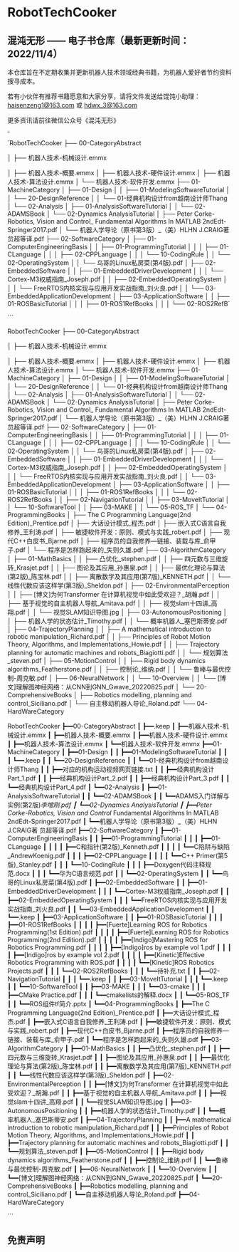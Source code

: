# RobotTechCooker

## 混沌无形 —— 电子书仓库（最新更新时间：2022/11/4）

本仓库旨在不定期收集并更新机器人技术领域经典书籍，为机器人爱好者节约资料搜寻成本。

若有小伙伴有推荐书籍愿意和大家分享，请将文件发送给馄饨小助理：haisenzeng1@163.com 或 hdwx_3@163.com  

更多资讯请前往微信公众号《混沌无形》

<img src="assets\GZH.png" style="zoom:30%;" />



`RobotTechCooker 
 ├── 00-CategoryAbstract 

 │   ├── 机器人技术-机械设计.emmx

 │   ├── 机器人技术-概要.emmx 
 │   ├── 机器人技术-硬件设计.emmx 
 │   ├── 机器人技术-算法设计.emmx 
 │   └── 机器人技术-软件开发.emmx 
 ├── 01-MachineCategory 
 │   ├── 01-Design 
 │   │   ├── 01-ModelingSoftwareTutorial 
 │   │   └── 20-DesignReference 
 │   │       └── 01-经典机构设计from越南设计师Thang 
 │   └── 02-Analysis 
 │       ├── 01-AnalysisSoftwareTutorial 
 │       │   └── 02-ADAMSBook
 │       └── 02-Dynamics AnalysisTutorial
 │           ├── Peter Corke-Robotics, Vision and Control_ Fundamental Algorithms In MATLAB 2ndEdt-Springer2017.pdf
 │           └── 机器人学导论（原书第3版）_（美）HLHN J.CRAIG著  贠超等译.pdf
 ├── 02-SoftwareCategory
 │   ├── 01-ComputerEngineeringBasis
 │   │   ├── 01-ProgrammingTutorial
 │   │   │   ├── 01-CLanguage
 │   │   │   ├── 02-CPPLanguage
 │   │   │   └── 10-CodingRule
 │   │   └── 02-OperatingSystem
 │   │       └── 鸟哥的Linux私房菜(第4版).pdf
 │   ├── 02-EmbeddedSoftware
 │   │   ├── 01-EmbeddedDriverDevelopment
 │   │   │   └── Cortex-M3权威指南_Joseph.pdf
 │   │   ├── 02-EmbeddedOperatingSystem
 │   │   │   └── FreeRTOS内核实现与应用开发实战指南_刘火良.pdf
 │   │   └── 03-EmbeddedApplicationDevelopment
 │   ├── 03-ApplicationSoftware
 │   │   ├── 01-ROSBasicTutorial
 │   │   │   ├── 01-ROS1RefBooks
 │   │   │   └── 02-ROS2RefB`

\```

RobotTechCooker 
 ├── 00-CategoryAbstract 

 │   ├── 机器人技术-机械设计.emmx

 │   ├── 机器人技术-概要.emmx 
 │   ├── 机器人技术-硬件设计.emmx 
 │   ├── 机器人技术-算法设计.emmx 
 │   └── 机器人技术-软件开发.emmx 
 ├── 01-MachineCategory 
 │   ├── 01-Design 
 │   │   ├── 01-ModelingSoftwareTutorial 
 │   │   └── 20-DesignReference 
 │   │       └── 01-经典机构设计from越南设计师Thang 
 │   └── 02-Analysis 
 │       ├── 01-AnalysisSoftwareTutorial 
 │       │   └── 02-ADAMSBook
 │       └── 02-Dynamics AnalysisTutorial
 │           ├── Peter Corke-Robotics, Vision and Control_ Fundamental Algorithms In MATLAB 2ndEdt-Springer2017.pdf
 │           └── 机器人学导论（原书第3版）_（美）HLHN J.CRAIG著  贠超等译.pdf
 ├── 02-SoftwareCategory
 │   ├── 01-ComputerEngineeringBasis
 │   │   ├── 01-ProgrammingTutorial
 │   │   │   ├── 01-CLanguage
 │   │   │   ├── 02-CPPLanguage
 │   │   │   └── 10-CodingRule
 │   │   └── 02-OperatingSystem
 │   │       └── 鸟哥的Linux私房菜(第4版).pdf
 │   ├── 02-EmbeddedSoftware
 │   │   ├── 01-EmbeddedDriverDevelopment
 │   │   │   └── Cortex-M3权威指南_Joseph.pdf
 │   │   ├── 02-EmbeddedOperatingSystem
 │   │   │   └── FreeRTOS内核实现与应用开发实战指南_刘火良.pdf
 │   │   └── 03-EmbeddedApplicationDevelopment
 │   ├── 03-ApplicationSoftware
 │   │   ├── 01-ROSBasicTutorial
 │   │   │   ├── 01-ROS1RefBooks
 │   │   │   └── 02-ROS2RefBooks
 │   │   ├── 02-NavigationTutorial
 │   │   ├── 03-MoveItTutorial
 │   │   └── 10-SoftwareTool
 │   │       ├── 03-MAKE
 │   │       └── 05-ROS_TF
 │   └── 04-ProgrammingBooks
 │       ├── The C Programming Language(2nd Edition)_Prentice.pdf
 │       ├── 大话设计模式_程杰.pdf
 │       ├── 嵌入式C语言自我修养_王利涛.pdf
 │       ├── 敏捷软件开发：原则、模式与实践_robert.pdf
 │       ├── 现代C++白皮书_Bjarne.pdf
 │       ├── 程序员的自我修养—链接、装载与库_俞甲子.pdf
 │       └── 程序是怎样跑起来的_失则久雄.pdf
 ├── 03-AlgorithmCategory
 │   ├── 01-MathBasics
 │   │   ├── 凸优化_stephen.pdf
 │   │   ├── 四元数与三维旋转_Krasjet.pdf
 │   │   ├── 图论及其应用_孙惠泉.pdf
 │   │   ├── 最优化理论与算法(第2版)_陈宝林.pdf
 │   │   ├── 离散数学及其应用(第7版)_KENNETH.pdf
 │   │   └── 线性代数应该这样学(第3版)_Sheldon.pdf
 │   ├── 02-EnvironmentalPerception
 │   │   ├── [博文]为何Transformer 在计算机视觉中如此受欢迎？_胡瀚.pdf
 │   │   ├── 基于视觉的自主机器人导航_Amitava.pdf
 │   │   ├── 视觉slam十四讲_高翔.pdf
 │   │   └── 视觉SLAM知识导图.jpg
 │   ├── 03-AutonomousPositioning
 │   │   ├── 机器人学的状态估计_Timothy.pdf
 │   │   └── 概率机器人_塞巴斯蒂安.pdf
 │   ├── 04-TrajectoryPlanning
 │   │   ├── A mathematical introduction to robotic manipulation_Richard.pdf
 │   │   ├── Principles of Robot Motion Theory, Algorithms, and Implementations_Howie.pdf
 │   │   ├── Trajectory planning for automatic machines and robots_Biagiotti.pdf
 │   │   └── 规划算法_steven.pdf
 │   ├── 05-MotionControl
 │   │   ├── Rigid body dynamics algorithms_Featherstone.pdf
 │   │   ├── 控制论_维纳.pdf
 │   │   └── 鲁棒与最优控制-周克敏.pdf
 │   ├── 06-NeuralNetwork
 │   │   └── 10-Overview
 │   │       └── [博文]理解图神经网络：从CNN到GNN_Gwave_20220825.pdf
 │   └── 20-ComprehensiveBooks
 │       ├── Robotics modelling, planning and control_Siciliano.pdf
 │       └── 自主移动机器人导论_Roland.pdf
 └── 04-HardWareCategory

RobotTechCooker
    ┣━━00-CategoryAbstract
    ┃    ┣━━.keep
    ┃    ┣━━机器人技术-机械设计.emmx
    ┃    ┣━━机器人技术-概要.emmx
    ┃    ┣━━机器人技术-硬件设计.emmx
    ┃    ┣━━机器人技术-算法设计.emmx
    ┃    ┗━━机器人技术-软件开发.emmx
    ┣━━01-MachineCategory
    ┃    ┣━━01-Design
    ┃    ┃    ┣━━01-ModelingSoftwareTutorial
    ┃    ┃    ┃    ┗━━.keep
    ┃    ┃    ┗━━20-DesignReference
    ┃    ┃         ┗━━01-经典机构设计from越南设计师Thang
    ┃    ┃              ┣━━对应的机构运动视频网页链接.txt
    ┃    ┃              ┣━━经典机构设计Part_1.pdf
    ┃    ┃              ┣━━经典机构设计Part_2.pdf
    ┃    ┃              ┣━━经典机构设计Part_3.pdf
    ┃    ┃              ┗━━经典机构设计Part_4.pdf
    ┃    ┗━━02-Analysis
    ┃         ┣━━01-AnalysisSoftwareTutorial
    ┃         ┃    ┗━━02-ADAMSBook
    ┃         ┃         ┗━━ADAMS入门详解与实例(第2版)_李增刚.pdf
    ┃         ┗━━02-Dynamics AnalysisTutorial
    ┃              ┣━━Peter Corke-Robotics, Vision and Control_ Fundamental Algorithms In MATLAB 2ndEdt-Springer2017.pdf
    ┃              ┗━━机器人学导论（原书第3版）_（美）HLHN J.CRAIG著  贠超等译.pdf
    ┣━━02-SoftwareCategory
    ┃    ┣━━01-ComputerEngineeringBasis
    ┃    ┃    ┣━━01-ProgrammingTutorial
    ┃    ┃    ┃    ┣━━01-CLanguage
    ┃    ┃    ┃    ┃    ┣━━C和指针(第2版)_Kenneth.pdf
    ┃    ┃    ┃    ┃    ┗━━C陷阱与缺陷_AndrewKoenig.pdf
    ┃    ┃    ┃    ┣━━02-CPPLanguage
    ┃    ┃    ┃    ┃    ┗━━C++ Primer(第5版)_Stanley.pdf
    ┃    ┃    ┃    ┗━━10-CodingRule
    ┃    ┃    ┃         ┣━━Doxygen代码注释规范.docx
    ┃    ┃    ┃         ┗━━华为C语言规范.pdf
    ┃    ┃    ┗━━02-OperatingSystem
    ┃    ┃         ┗━━鸟哥的Linux私房菜(第4版).pdf
    ┃    ┣━━02-EmbeddedSoftware
    ┃    ┃    ┣━━01-EmbeddedDriverDevelopment
    ┃    ┃    ┃    ┗━━Cortex-M3权威指南_Joseph.pdf
    ┃    ┃    ┣━━02-EmbeddedOperatingSystem
    ┃    ┃    ┃    ┗━━FreeRTOS内核实现与应用开发实战指南_刘火良.pdf
    ┃    ┃    ┗━━03-EmbeddedApplicationDevelopment
    ┃    ┃         ┗━━.keep
    ┃    ┣━━03-ApplicationSoftware
    ┃    ┃    ┣━━01-ROSBasicTutorial
    ┃    ┃    ┃    ┣━━01-ROS1RefBooks
    ┃    ┃    ┃    ┃    ┣━━[Fuerte]Learning ROS for Robotics Programming(1st Edition).pdf
    ┃    ┃    ┃    ┃    ┣━━[Fuerte]Learning ROS for Robotics Programming(2nd Edition).pdf
    ┃    ┃    ┃    ┃    ┣━━[Indigo]Mastering ROS for Robotics Programming.pdf
    ┃    ┃    ┃    ┃    ┣━━[Indigo]ros by example vol 1.pdf
    ┃    ┃    ┃    ┃    ┣━━[Indigo]ros by example vol 2.pdf
    ┃    ┃    ┃    ┃    ┣━━[Kinetic]Effective Robotics Programming with ROS.pdf
    ┃    ┃    ┃    ┃    ┗━━[Kinetic]ROS Robotics Projects.pdf
    ┃    ┃    ┃    ┗━━02-ROS2RefBooks
    ┃    ┃    ┃         ┗━━待补充.txt
    ┃    ┃    ┣━━02-NavigationTutorial
    ┃    ┃    ┃    ┗━━.keep
    ┃    ┃    ┣━━03-MoveItTutorial
    ┃    ┃    ┃    ┗━━.keep
    ┃    ┃    ┗━━10-SoftwareTool
    ┃    ┃         ┣━━03-MAKE
    ┃    ┃         ┃    ┗━━03-cmake
    ┃    ┃         ┃         ┣━━CMake Practice.pdf
    ┃    ┃         ┃         ┗━━cmakelists的解释.docx
    ┃    ┃         ┗━━05-ROS_TF
    ┃    ┃              ┗━━ROS组件tf简介.pptx
    ┃    ┗━━04-ProgrammingBooks
    ┃         ┣━━The C Programming Language(2nd Edition)_Prentice.pdf
    ┃         ┣━━大话设计模式_程杰.pdf
    ┃         ┣━━嵌入式C语言自我修养_王利涛.pdf
    ┃         ┣━━敏捷软件开发：原则、模式与实践_robert.pdf
    ┃         ┣━━现代C++白皮书_Bjarne.pdf
    ┃         ┣━━程序员的自我修养—链接、装载与库_俞甲子.pdf
    ┃         ┗━━程序是怎样跑起来的_失则久雄.pdf
    ┣━━03-AlgorithmCategory
    ┃    ┣━━01-MathBasics
    ┃    ┃    ┣━━凸优化_stephen.pdf
    ┃    ┃    ┣━━四元数与三维旋转_Krasjet.pdf
    ┃    ┃    ┣━━图论及其应用_孙惠泉.pdf
    ┃    ┃    ┣━━最优化理论与算法(第2版)_陈宝林.pdf
    ┃    ┃    ┣━━离散数学及其应用(第7版)_KENNETH.pdf
    ┃    ┃    ┗━━线性代数应该这样学(第3版)_Sheldon.pdf
    ┃    ┣━━02-EnvironmentalPerception
    ┃    ┃    ┣━━[博文]为何Transformer 在计算机视觉中如此受欢迎？_胡瀚.pdf
    ┃    ┃    ┣━━基于视觉的自主机器人导航_Amitava.pdf
    ┃    ┃    ┣━━视觉slam十四讲_高翔.pdf
    ┃    ┃    ┗━━视觉SLAM知识导图.jpg
    ┃    ┣━━03-AutonomousPositioning
    ┃    ┃    ┣━━机器人学的状态估计_Timothy.pdf
    ┃    ┃    ┗━━概率机器人_塞巴斯蒂安.pdf
    ┃    ┣━━04-TrajectoryPlanning
    ┃    ┃    ┣━━A mathematical introduction to robotic manipulation_Richard.pdf
    ┃    ┃    ┣━━Principles of Robot Motion Theory, Algorithms, and Implementations_Howie.pdf
    ┃    ┃    ┣━━Trajectory planning for automatic machines and robots_Biagiotti.pdf
    ┃    ┃    ┗━━规划算法_steven.pdf
    ┃    ┣━━05-MotionControl
    ┃    ┃    ┣━━Rigid body dynamics algorithms_Featherstone.pdf
    ┃    ┃    ┣━━控制论_维纳.pdf
    ┃    ┃    ┗━━鲁棒与最优控制-周克敏.pdf
    ┃    ┣━━06-NeuralNetwork
    ┃    ┃    ┗━━10-Overview
    ┃    ┃         ┗━━[博文]理解图神经网络：从CNN到GNN_Gwave_20220825.pdf
    ┃    ┗━━20-ComprehensiveBooks
    ┃         ┣━━Robotics modelling, planning and control_Siciliano.pdf
    ┃         ┗━━自主移动机器人导论_Roland.pdf
    ┣━━04-HardWareCategory

\```

## 免责声明

